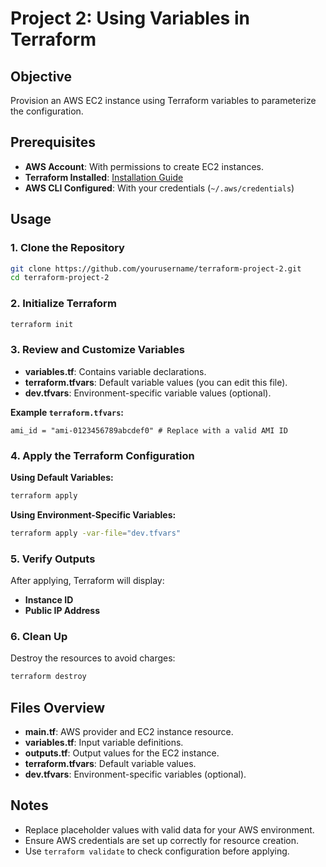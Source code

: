 # Project 2: Using Variables in Terraform

## Objective

Provision an AWS EC2 instance using Terraform variables to parameterize the configuration.

## Prerequisites

- **AWS Account**: With permissions to create EC2 instances.
- **Terraform Installed**: [Installation Guide](https://learn.hashicorp.com/terraform/getting-started/install.html)
- **AWS CLI Configured**: With your credentials (`~/.aws/credentials`)

## Usage

### 1. Clone the Repository

```bash
git clone https://github.com/yourusername/terraform-project-2.git
cd terraform-project-2
```

### 2. Initialize Terraform

```bash
terraform init
```

### 3. Review and Customize Variables

- **variables.tf**: Contains variable declarations.
- **terraform.tfvars**: Default variable values (you can edit this file).
- **dev.tfvars**: Environment-specific variable values (optional).

**Example `terraform.tfvars`:**

```hcl
ami_id = "ami-0123456789abcdef0" # Replace with a valid AMI ID
```

### 4. Apply the Terraform Configuration

**Using Default Variables:**

```bash
terraform apply
```

**Using Environment-Specific Variables:**

```bash
terraform apply -var-file="dev.tfvars"
```

### 5. Verify Outputs

After applying, Terraform will display:

- **Instance ID**
- **Public IP Address**

### 6. Clean Up

Destroy the resources to avoid charges:

```bash
terraform destroy
```

## Files Overview

- **main.tf**: AWS provider and EC2 instance resource.
- **variables.tf**: Input variable definitions.
- **outputs.tf**: Output values for the EC2 instance.
- **terraform.tfvars**: Default variable values.
- **dev.tfvars**: Environment-specific variables (optional).

## Notes

- Replace placeholder values with valid data for your AWS environment.
- Ensure AWS credentials are set up correctly for resource creation.
- Use `terraform validate` to check configuration before applying.
